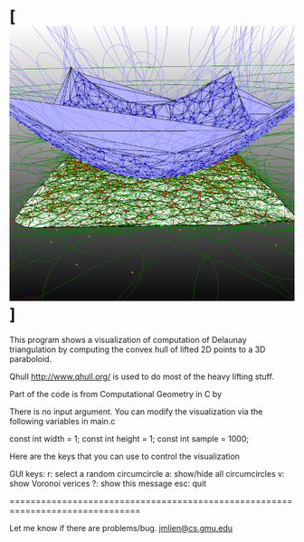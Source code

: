 
[![Delaunay triangulation](images/lifted.png?raw=true "Delaunay triangulation")]
===============================================================================

This program shows a visualization of computation of Delaunay triangulation
by computing the convex hull of lifted 2D points to a 3D paraboloid. 

Qhull http://www.qhull.org/ is used to do most of the heavy lifting stuff. 

Part of the code is from Computational Geometry in C by 

There is no input argument. You can modify the visualization via the following
variables in main.c 

const int width  = 1;
const int height = 1;
const int sample = 1000;

Here are the keys that you can use to control the visualization

GUI keys:
r:   select a random circumcircle
a:   show/hide all circumcircles
v:   show Voronoi verices
?:   show this message
esc: quit

===============================================================================

Let me know if there are problems/bug.
jmlien@cs.gmu.edu
